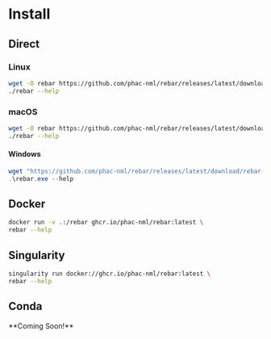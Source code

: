 # Install

## Direct

### Linux

```bash
wget -O rebar https://github.com/phac-nml/rebar/releases/latest/download/rebar-x86_64-unknown-linux-musl
./rebar --help
```

### macOS

```bash
wget -O rebar https://github.com/phac-nml/rebar/releases/latest/download/rebar-x86_64-apple-darwin
./rebar --help
```

#### Windows

```powershell
wget "https://github.com/phac-nml/rebar/releases/latest/download/rebar-x86_64-pc-windows-gnu" -OutFile rebar.exe
.\rebar.exe --help
```

## Docker

```bash
docker run -v .:/rebar ghcr.io/phac-nml/rebar:latest \
rebar --help
```

## Singularity

```bash
singularity run docker://ghcr.io/phac-nml/rebar:latest \
rebar --help
```

## Conda

\*\*Coming Soon!\*\*
